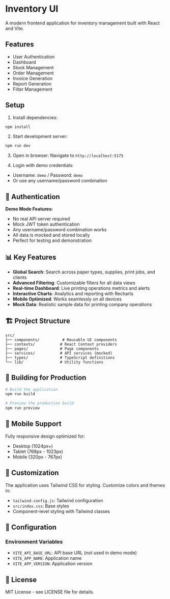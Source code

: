 # Inventory UI

A modern frontend application for inventory management built with React and Vite.

## Features

- User Authentication
- Dashboard
- Stock Management
- Order Management
- Invoice Generation
- Report Generation
- Filter Management

## Setup

1. Install dependencies:
```bash
npm install
```

2. Start development server:
```bash
npm run dev
```

3. Open in browser:
Navigate to `http://localhost:5175`

4. Login with demo credentials:
- Username: `demo` / Password: `demo`
- Or use any username/password combination

## 🔐 Authentication

**Demo Mode Features:**
- No real API server required
- Mock JWT token authentication
- Any username/password combination works
- All data is mocked and stored locally
- Perfect for testing and demonstration

## 📊 Key Features

- **Global Search**: Search across paper types, supplies, print jobs, and clients
- **Advanced Filtering**: Customizable filters for all data views
- **Real-time Dashboard**: Live printing operations metrics and alerts
- **Interactive Charts**: Analytics and reporting with Recharts
- **Mobile Optimized**: Works seamlessly on all devices
- **Mock Data**: Realistic sample data for printing company operations

## 🏗 Project Structure

```
src/
├── components/          # Reusable UI components
├── contexts/           # React Context providers
├── pages/              # Page components
├── services/           # API services (mocked)
├── types/              # TypeScript definitions
└── lib/                # Utility functions
```

## 🚀 Building for Production

```bash
# Build the application
npm run build

# Preview the production build
npm run preview
```

## 📱 Mobile Support

Fully responsive design optimized for:
- Desktop (1024px+)
- Tablet (768px - 1023px)  
- Mobile (320px - 767px)

## 🎨 Customization

The application uses Tailwind CSS for styling. Customize colors and themes in:
- `tailwind.config.js`: Tailwind configuration
- `src/index.css`: Base styles
- Component-level styling with Tailwind classes

## 🔧 Configuration

### Environment Variables
- `VITE_API_BASE_URL`: API base URL (not used in demo mode)
- `VITE_APP_NAME`: Application name
- `VITE_APP_VERSION`: Application version

## 📄 License

MIT License - see LICENSE file for details.
